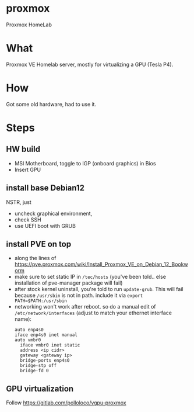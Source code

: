 # proxmox
Proxmox HomeLab

# What
Proxmox VE Homelab server, mostly for virtualizing a GPU (Tesla P4).

# How
Got some old hardware, had to use it. 

# Steps
## HW build
- MSI Motherboard, toggle to IGP (onboard graphics) in Bios
- Insert GPU
  
## install base Debian12
NSTR, just
- uncheck graphical environment,
- check SSH
- use UEFI boot with GRUB

## install PVE on top
- along the lines of https://pve.proxmox.com/wiki/Install_Proxmox_VE_on_Debian_12_Bookworm
- make sure to set static IP in `/tec/hosts` (you've been told.. else installation of pve-manager package will fail)
- after stock kernel uninstall, you're told to run `update-grub`. This will fail because `/usr/sbin` is not in path. include it via ```export PATH=$PATH:/usr/sbin```
- networking won't work after reboot. so do a manual edit of `/etc/network/interfaces` (adjust to match your ethernet interface name):
  ```
  auto enp4s0
  iface enp4s0 inet manual
  auto vmbr0
    iface vmbr0 inet static
    address <ip cidr>
    gateway <gateway ip>
    bridge-ports enp4s0
    bridge-stp off
    bridge-fd 0
  ```

## GPU virtualization
Follow https://gitlab.com/polloloco/vgpu-proxmox



